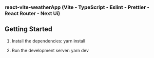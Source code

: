 ### react-vite-weatherApp (Vite - TypeScript - Eslint - Prettier -  React Router - Next Ui)

## Getting Started

1) Install the dependencies: yarn install

2) Run the development server: yarn dev
